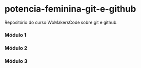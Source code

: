 # potencia-feminina-git-e-github

Repositório do curso WoMakersCode sobre git e github.


### Módulo 1
### Módulo 2
### Módulo 3
